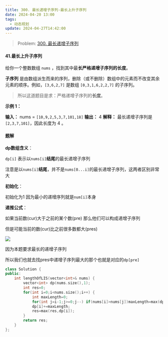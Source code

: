 ```yaml
---
title: 300. 最长递增子序列-最长上升子序列
date: 2024-04-20 13:00
tags:
  - 动态规划
update: 2024-04-27T14:42:00
---
```

> Problem: [300. 最长递增子序列](https://leetcode.cn/problems/longest-increasing-subsequence/description/)

#### 41.最长上升子序列

给你一个整数数组 `nums` ，找到其中最**长严格递增子序列的长度**。

**子序列** 是由数组派生而来的序列，删除（或不删除）数组中的元素而不改变其余元素的顺序。例如，`[3,6,2,7]` 是数组 `[0,3,1,6,2,2,7]` 的子序列。

>所以这道题目是求：严格递增子序列的**长度**。

**示例 1：**

**输入：** nums = `[10,9,2,5,3,7,101,18]`
**输出：** 4
**解释：** 最长递增子序列是`[2,3,7,101]`，因此长度为 4 。

#### 题解

**dp数组含义**：

`dp[i]` 表示以`nums[i]`**结尾**的最长递增子序列

注意是以`nums[i]`**结尾**，并不是`nums[0...i]`的最长递增子序列，这两者区别非常大

**初始化**：

初始化为1 因为最小的递增序列就是`num[i]`本身

**递推公式**：

如果当前数(cur)大于之前的某个数(pre) 那么他们可以构成递增子序列

但是可能当前的数(cur)比之前很多数都大(pres)

![](images/posts/45AC18A29C4F651A754FD1B57BA38210.jpg)

因为本题要求最长的递增子序列

所以我们也就去找pres中递增子序列最大的那个也就是对应的`dp[pre]`

```cpp
class Solution {
public:
    int lengthOfLIS(vector<int>& nums) {
        vector<int> dp(nums.size(),1);
        int res=0;
        for(int i=0;i<nums.size();i++) {
            int maxLength=0;
            for(int j=i-1;j>=0;j--) if(nums[i]>nums[j])maxLength=max(dp[j],maxLength);
            dp[i]+=maxLength;
            res=max(res,dp[i]);
        }
        return res;
    }
};
